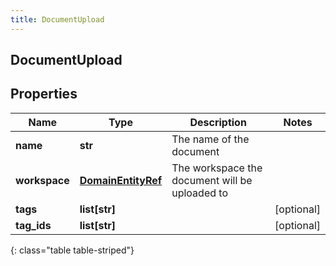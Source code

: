 ```yaml
---
title: DocumentUpload
---
```

## DocumentUpload

## Properties

|Name | Type | Description | Notes|
|------------ | ------------- | ------------- | -------------|
| **name** | **str** | The name of the document | |
| **workspace** | [**DomainEntityRef**](DomainEntityRef.html) | The workspace the document will be uploaded to | |
| **tags** | **list[str]** |  | [optional] |
| **tag_ids** | **list[str]** |  | [optional] |
{: class="table table-striped"}


